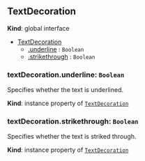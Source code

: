 ## TextDecoration
**Kind**: global interface  

<a name="TextDecoration"></a>
* [TextDecoration](#TextDecoration)
    * [.underline](#TextDecoration+underline) : <code>Boolean</code>
    * [.strikethrough](#TextDecoration+strikethrough) : <code>Boolean</code>

<a name="TextDecoration+underline"></a>
### textDecoration.underline: <code>Boolean</code>
Specifies whether the text is underlined.

**Kind**: instance property  of [<code>TextDecoration</code>](#TextDecoration)

<a name="TextDecoration+strikethrough"></a>
### textDecoration.strikethrough: <code>Boolean</code>
Specifies whether the text is striked through.

**Kind**: instance property  of [<code>TextDecoration</code>](#TextDecoration)
